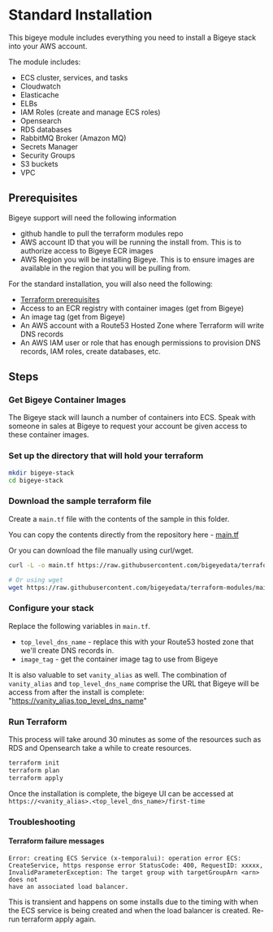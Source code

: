 # Standard Installation

This bigeye module includes everything you need to install
a Bigeye stack into your AWS account.

The module includes:

* ECS cluster, services, and tasks
* Cloudwatch
* Elasticache
* ELBs
* IAM Roles (create and manage ECS roles)
* Opensearch
* RDS databases
* RabbitMQ Broker (Amazon MQ)
* Secrets Manager
* Security Groups
* S3 buckets
* VPC

## Prerequisites

Bigeye support will need the following information

* github handle to pull the terraform modules repo
* AWS account ID that you will be running the install from.  This is to
authorize access to Bigeye ECR images
* AWS Region you will be installing Bigeye.  This is to ensure images are
available in the region that you will be pulling from.

For the standard installation, you will also need the following:

* [Terraform prerequisites](https://github.com/bigeyedata/terraform-modules/blob/main/README.md#prerequisites)
* Access to an ECR registry with container images (get from Bigeye)
* An image tag (get from Bigeye)
* An AWS account with a Route53 Hosted Zone where Terraform will write DNS
records
* An AWS IAM user or role that has enough permissions to provision DNS
records, IAM roles, create databases, etc.

## Steps

### Get Bigeye Container Images

The Bigeye stack will launch a number of containers into ECS.
Speak with someone in sales at Bigeye to request your account
be given access to these container images.

### Set up the directory that will hold your terraform

```sh
mkdir bigeye-stack
cd bigeye-stack
```

### Download the sample terraform file

Create a `main.tf` file with the contents of the sample in this folder.

You can copy the contents directly from the repository here - [main.tf](./main.tf)

Or you can download the file manually using curl/wget.

```sh
curl -L -o main.tf https://raw.githubusercontent.com/bigeyedata/terraform-modules/main/examples/standard/main.tf

# Or using wget
wget https://raw.githubusercontent.com/bigeyedata/terraform-modules/main/examples/standard/main.tf
```

### Configure your stack

Replace the following variables in `main.tf`.

* `top_level_dns_name` - replace this with your Route53 hosted zone that we'll
create DNS records in.
* `image_tag` - get the container image tag to use from Bigeye

It is also valuable to set  `vanity_alias` as well.  The combination of
`vanity_alias` and `top_level_dns_name` comprise the URL that Bigeye will be
access from after the install is complete:
"https://vanity_alias.top_level_dns_name"

### Run Terraform

This process will take around 30 minutes as some of the resources such as RDS
and Opensearch take a while to create resources.

```sh
terraform init
terraform plan
terraform apply
```

Once the installation is complete, the bigeye UI can be accessed at
`https://<vanity_alias>.<top_level_dns_name>/first-time`

### Troubleshooting

#### Terraform failure messages

```log
Error: creating ECS Service (x-temporalui): operation error ECS: 
CreateService, https response error StatusCode: 400, RequestID: xxxxx, 
InvalidParameterException: The target group with targetGroupArn <arn> does not 
have an associated load balancer.
```

This is transient and happens on some installs due to the timing with when the
ECS service is being created and when the load balancer is created.  Re-run
terraform apply again.
